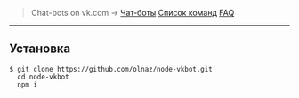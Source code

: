 
> Chat-bots on vk.com →
> [Чат-боты](https://vk.com/botsforchats)
> [Список команд](https://vk.com/page-110327182_51316051)
> [FAQ](https://vk.com/page-110327182_51827803)

  ---

## Установка
    $ git clone https://github.com/olnaz/node-vkbot.git
      cd node-vkbot
      npm i
